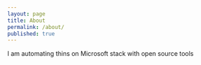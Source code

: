 ```yaml
---
layout: page
title: About
permalink: /about/
published: true
---
```


I am automating thins on Microsoft stack with open source tools
